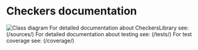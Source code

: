 # Checkers documentation
![Class diagram](/CheckersLibrary.svg)
For detailed documentation about CheckersLibrary see: (/sources/)
For detailed documentation about testing see: (/tests/)
For test coverage see: (/coverage/)
